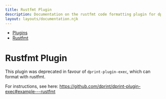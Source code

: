 ```yaml
---
title: Rustfmt Plugin
description: Documentation on the rustfmt code formatting plugin for dprint.
layout: layouts/documentation.njk
---
```


<nav class="breadcrumb" aria-label="breadcrumbs">
  <ul>
    <li><a href="/plugins">Plugins</a></li>
    <li><a href="/plugins/rustfmt">Rustfmt</a></li>
  </ul>
</nav>

# Rustfmt Plugin

This plugin was deprecated in favour of `dprint-plugin-exec`, which can format with rustfmt.

For instructions, see here: https://github.com/dprint/dprint-plugin-exec#example---rustfmt
